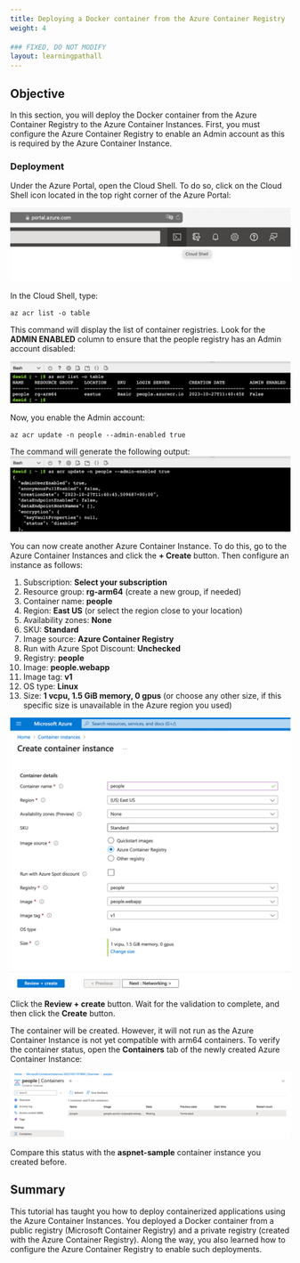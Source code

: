 ```yaml
---
title: Deploying a Docker container from the Azure Container Registry
weight: 4

### FIXED, DO NOT MODIFY
layout: learningpathall
---
```


## Objective
In this section, you will deploy the Docker container from the Azure Container Registry to the Azure Container Instances. First, you must configure the Azure Container Registry to enable an Admin account as this is required by the Azure Container Instance. 

### Deployment
Under the Azure Portal, open the Cloud Shell. To do so, click on the Cloud Shell icon located in the top right corner of the Azure Portal:

![Azure#left](figures/09.png)

In the Cloud Shell, type:
```console
az acr list -o table
```

This command will display the list of container registries. Look for the **ADMIN ENABLED** column to ensure that the people registry has an Admin account disabled:

![Azure#left](figures/10.png)

Now, you enable the Admin account:

```console
az acr update -n people --admin-enabled true
```

The command will generate the following output:
![Azure#left](figures/11.png)

You can now create another Azure Container Instance. To do this, go to the Azure Container Instances and click the **+ Create** button. Then configure an instance as follows:
1.	Subscription: **Select your subscription**
2.	Resource group: **rg-arm64** (create a new group, if needed)
3.	Container name: **people**
4.	Region: **East US** (or select the region close to your location)
5.	Availability zones: **None**
6.	SKU: **Standard**
7.	Image source: **Azure Container Registry**
8.	Run with Azure Spot Discount: **Unchecked**
9.	Registry: **people**
10.	Image: **people.webapp**
11.	Image tag: **v1**
12.	OS type: **Linux**
13.	Size: **1 vcpu, 1.5 GiB memory, 0 gpus** (or choose any other size, if this specific size is unavailable in the Azure region you used)

![Azure#left](figures/12.png)

Click the **Review + create** button. Wait for the validation to complete, and then click the **Create** button.

The container will be created. However, it will not run as the Azure Container Instance is not yet compatible with arm64 containers. To verify the container status, open the **Containers** tab of the newly created Azure Container Instance:

![Azure#left](figures/13.png)

Compare this status with the **aspnet-sample** container instance you created before.

## Summary
This tutorial has taught you how to deploy containerized applications using the Azure Container Instances. You deployed a Docker container from a public registry (Microsoft Container Registry) and a private registry (created with the Azure Container Registry). Along the way, you also learned how to configure the Azure Container Registry to enable such deployments.
